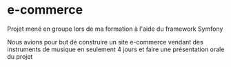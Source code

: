 # e-commerce
Projet mené en groupe lors de ma formation à l'aide du framework Symfony 

Nous avions pour but de construire un site e-commerce vendant des instruments de musique en seulement 4 jours et faire une présentation orale du projet 
